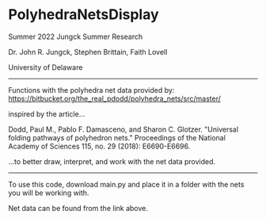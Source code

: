 # PolyhedraNetsDisplay
Summer 2022 Jungck Summer Research

Dr. John R. Jungck, Stephen Brittain, Faith Lovell

University of Delaware

*******

Functions with the polyhedra net data provided by: https://bitbucket.org/the_real_pdodd/polyhedra_nets/src/master/

inspired by the article...

Dodd, Paul M., Pablo F. Damasceno, and Sharon C. Glotzer. "Universal folding pathways of polyhedron nets."
Proceedings of the National Academy of Sciences 115, no. 29 (2018): E6690-E6696.

...to better draw, interpret, and work with the net data provided.

*******

To use this code, download main.py and place it in a folder with the nets you will be working with.

Net data can be found from the link above.
